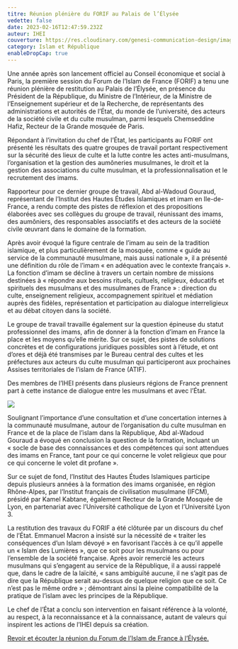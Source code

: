 ```yaml
---
titre: Réunion plénière du FORIF au Palais de l’Élysée
vedette: false
date: 2023-02-16T12:47:59.232Z
auteur: IHEI
couverture: https://res.cloudinary.com/genesi-communication-design/image/upload/v1676811123/63ef79497750fd55d83e2f57_agkllo.jpg
category: Islam et République
enableDropCap: true
---
```

Une année après son lancement officiel au Conseil économique et social à Paris, la première session du Forum de l’Islam de France (FORIF) a tenu une réunion plénière de restitution au Palais de l’Élysée, en présence du Président de la République, du Ministre de l’Intérieur, de la Ministre de l’Enseignement supérieur et de la Recherche, de représentants des administrations et autorités de l’État, du monde de l’université, des acteurs de la société civile et du culte musulman, parmi lesquels Chemseddine Hafiz, Recteur de la Grande mosquée de Paris.

Répondant à l’invitation du chef de l’État, les participants au FORIF ont présenté les résultats des quatre groupes de travail portant respectivement sur la sécurité des lieux de culte et la lutte contre les actes anti-musulmans, l’organisation et la gestion des aumôneries musulmanes, le droit et la gestion des associations du culte musulman, et la professionnalisation et le recrutement des imams.

Rapporteur pour ce dernier groupe de travail, Abd al-Wadoud Gouraud, représentant de l’Institut des Hautes Études Islamiques et imam en Ile-de-France, a rendu compte des pistes de réflexion et des propositions élaborées avec ses collègues du groupe de travail, réunissant des imams, des aumôniers, des responsables associatifs et des acteurs de la société civile œuvrant dans le domaine de la formation.

Après avoir évoqué la figure centrale de l’imam au sein de la tradition islamique, et plus particulièrement de la mosquée, comme «&nbsp;guide au service de la communauté musulmane, mais aussi nationale&nbsp;», il a présenté une définition du rôle de l’imam «&nbsp;en adéquation avec le contexte français&nbsp;». La fonction d’imam se décline à travers un certain nombre de missions destinées à «&nbsp;répondre aux besoins rituels, cultuels, religieux, éducatifs et spirituels des musulmans et des musulmanes de France&nbsp;»&nbsp;: direction du culte, enseignement religieux, accompagnement spirituel et médiation auprès des fidèles, représentation et participation au dialogue interreligieux et au débat citoyen dans la société.

Le groupe de travail travaille également sur la question épineuse du statut professionnel des imams, afin de donner à la fonction d’imam en France la place et les moyens qu’elle mérite. Sur ce sujet, des pistes de solutions concrètes et de configurations juridiques possibles sont à l’étude, et ont d’ores et déjà été transmises par le Bureau central des cultes et les préfectures aux acteurs du culte musulman qui participeront aux prochaines Assises territoriales de l’islam de France (ATIF).

Des membres de l’IHEI présents dans plusieurs régions de France prennent part à cette instance de dialogue entre les musulmans et avec l’État.

![](https://res.cloudinary.com/genesi-communication-design/image/upload/v1676811174/63efc0ce405f8a00b87cc0ad_kwb1zf.jpg)

Soulignant l’importance d’une consultation et d’une concertation internes à la communauté musulmane, autour de l’organisation du culte musulman en France et de la place de l’islam dans la République, Abd al-Wadoud Gouraud a évoqué en conclusion la question de la formation, incluant un «&nbsp;socle de base des connaissances et des compétences qui sont attendues des imams en France, tant pour ce qui concerne le volet religieux que pour ce qui concerne le volet dit profane&nbsp;».

Sur ce sujet de fond, l’Institut des Hautes Études Islamiques participe depuis plusieurs années à la formation des imams organisée, en région Rhône-Alpes, par l’Institut français de civilisation musulmane (IFCM), présidé par Kamel Kabtane, également Recteur de la Grande Mosquée de Lyon, en partenariat avec l’Université catholique de Lyon et l’Université Lyon 3.

La restitution des travaux du FORIF a été clôturée par un discours du chef de l’État. Emmanuel Macron a insisté sur la nécessité de «&nbsp;traiter les conséquences d’un Islam dévoyé&nbsp;» en favorisant l’accès à ce qu’il appelle un «&nbsp;Islam des Lumières&nbsp;», que ce soit pour les musulmans ou pour l’ensemble de la société française. Après avoir remercié les acteurs musulmans qui s’engagent au service de la République, il a aussi rappelé que, dans le cadre de la laïcité, «&nbsp;sans ambiguïté aucune, il ne s’agit pas de dire que la République serait au-dessus de quelque religion que ce soit. Ce n’est pas le même ordre&nbsp;»&nbsp;; démontrant ainsi la pleine compatibilité de la pratique de l’islam avec les principes de la République.

Le chef de l’État a conclu son intervention en faisant référence à la volonté, au respect, à la reconnaissance et à la connaissance, autant de valeurs qui inspirent les actions de l’IHEI depuis sa création.

[Revoir et écouter la réunion du Forum de l’Islam de France à l’Élysée.](https://www.elysee.fr/emmanuel-macron/2023/02/16/reunion-du-forum-de-lislam-de-france-a-lelysee)